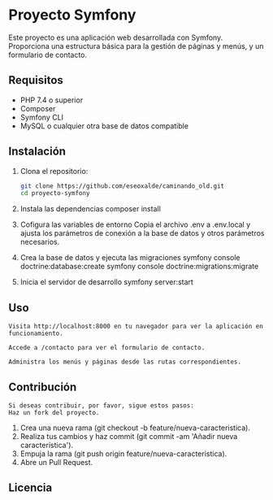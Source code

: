 # Proyecto Symfony

Este proyecto es una aplicación web desarrollada con Symfony. Proporciona una estructura básica para la gestión de páginas y menús, y un formulario de contacto.

## Requisitos

- PHP 7.4 o superior
- Composer
- Symfony CLI
- MySQL o cualquier otra base de datos compatible

## Instalación

1. Clona el repositorio:

   ```bash
   git clone https://github.com/eseoxalde/caminando_old.git
   cd proyecto-symfony

   ```

2. Instala las dependencias
   composer install

3. Cofigura las variables de entorno
   Copia el archivo .env a .env.local y ajusta los parámetros de conexión a la base de datos y otros parámetros necesarios.

4. Crea la base de datos y ejecuta las migraciones
   symfony console doctrine:database:create
   symfony console doctrine:migrations:migrate

5. Inicia el servidor de desarrollo
   symfony server:start

## Uso

    Visita http://localhost:8000 en tu navegador para ver la aplicación en funcionamiento.

    Accede a /contacto para ver el formulario de contacto.

    Administra los menús y páginas desde las rutas correspondientes.

## Contribución

    Si deseas contribuir, por favor, sigue estos pasos:
    Haz un fork del proyecto.

1. Crea una nueva rama (git checkout -b feature/nueva-caracteristica).
2. Realiza tus cambios y haz commit (git commit -am 'Añadir nueva característica').
3. Empuja la rama (git push origin feature/nueva-caracteristica).
4. Abre un Pull Request.

## Licencia
